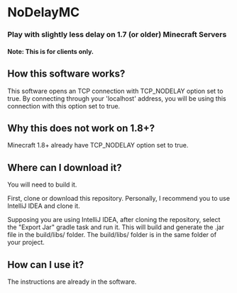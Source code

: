 # NoDelayMC

### Play with slightly less delay on 1.7 (or older) Minecraft Servers
#### Note: This is for clients only.

## How this software works?
This software opens an TCP connection with TCP_NODELAY option set to true.
By connecting through your 'localhost' address, you will be using this connection with this option set to true.

## Why this does not work on 1.8+?
Minecraft 1.8+ already have TCP_NODELAY option set to true.

## Where can I download it?
You will need to build it.

First, clone or download this repository. Personally, I recommend you to use IntelliJ IDEA and clone it. 

Supposing you are using IntelliJ IDEA, after cloning the repository, select the "Export Jar" gradle task and run it.
This will build and generate the .jar file in the build/libs/ folder. The build/libs/ folder is in the same folder of your project.

## How can I use it?
The instructions are already in the software.

